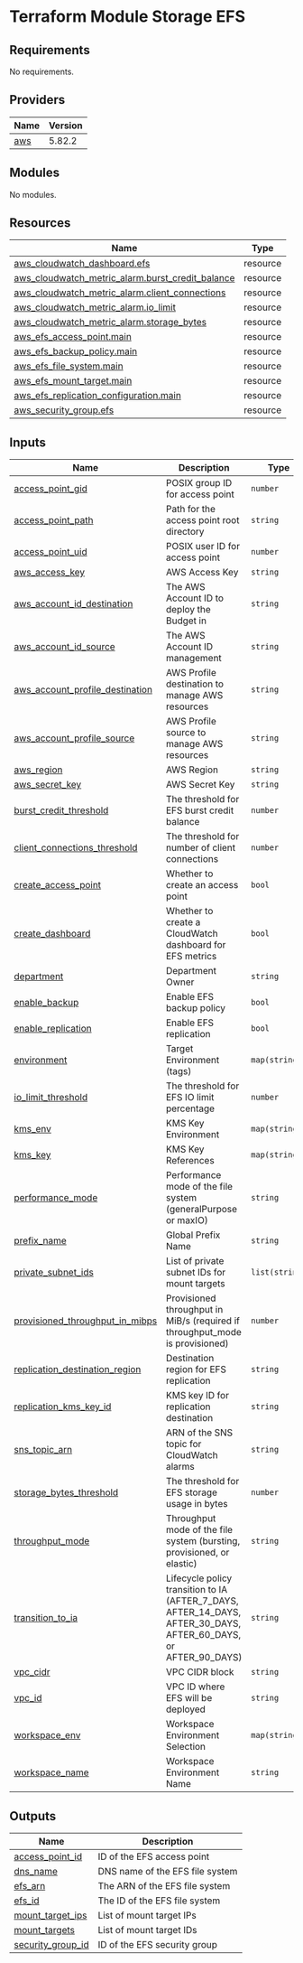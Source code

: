 # Terraform Module Storage EFS

<!-- BEGIN_TF_DOCS -->
## Requirements

No requirements.

## Providers

| Name | Version |
|------|---------|
| <a name="provider_aws"></a> [aws](#provider\_aws) | 5.82.2 |

## Modules

No modules.

## Resources

| Name | Type |
|------|------|
| [aws_cloudwatch_dashboard.efs](https://registry.terraform.io/providers/hashicorp/aws/latest/docs/resources/cloudwatch_dashboard) | resource |
| [aws_cloudwatch_metric_alarm.burst_credit_balance](https://registry.terraform.io/providers/hashicorp/aws/latest/docs/resources/cloudwatch_metric_alarm) | resource |
| [aws_cloudwatch_metric_alarm.client_connections](https://registry.terraform.io/providers/hashicorp/aws/latest/docs/resources/cloudwatch_metric_alarm) | resource |
| [aws_cloudwatch_metric_alarm.io_limit](https://registry.terraform.io/providers/hashicorp/aws/latest/docs/resources/cloudwatch_metric_alarm) | resource |
| [aws_cloudwatch_metric_alarm.storage_bytes](https://registry.terraform.io/providers/hashicorp/aws/latest/docs/resources/cloudwatch_metric_alarm) | resource |
| [aws_efs_access_point.main](https://registry.terraform.io/providers/hashicorp/aws/latest/docs/resources/efs_access_point) | resource |
| [aws_efs_backup_policy.main](https://registry.terraform.io/providers/hashicorp/aws/latest/docs/resources/efs_backup_policy) | resource |
| [aws_efs_file_system.main](https://registry.terraform.io/providers/hashicorp/aws/latest/docs/resources/efs_file_system) | resource |
| [aws_efs_mount_target.main](https://registry.terraform.io/providers/hashicorp/aws/latest/docs/resources/efs_mount_target) | resource |
| [aws_efs_replication_configuration.main](https://registry.terraform.io/providers/hashicorp/aws/latest/docs/resources/efs_replication_configuration) | resource |
| [aws_security_group.efs](https://registry.terraform.io/providers/hashicorp/aws/latest/docs/resources/security_group) | resource |

## Inputs

| Name | Description | Type | Default | Required |
|------|-------------|------|---------|:--------:|
| <a name="input_access_point_gid"></a> [access\_point\_gid](#input\_access\_point\_gid) | POSIX group ID for access point | `number` | `1000` | no |
| <a name="input_access_point_path"></a> [access\_point\_path](#input\_access\_point\_path) | Path for the access point root directory | `string` | `"data"` | no |
| <a name="input_access_point_uid"></a> [access\_point\_uid](#input\_access\_point\_uid) | POSIX user ID for access point | `number` | `1000` | no |
| <a name="input_aws_access_key"></a> [aws\_access\_key](#input\_aws\_access\_key) | AWS Access Key | `string` | `""` | no |
| <a name="input_aws_account_id_destination"></a> [aws\_account\_id\_destination](#input\_aws\_account\_id\_destination) | The AWS Account ID to deploy the Budget in | `string` | n/a | yes |
| <a name="input_aws_account_id_source"></a> [aws\_account\_id\_source](#input\_aws\_account\_id\_source) | The AWS Account ID management | `string` | n/a | yes |
| <a name="input_aws_account_profile_destination"></a> [aws\_account\_profile\_destination](#input\_aws\_account\_profile\_destination) | AWS Profile destination to manage AWS resources | `string` | n/a | yes |
| <a name="input_aws_account_profile_source"></a> [aws\_account\_profile\_source](#input\_aws\_account\_profile\_source) | AWS Profile source to manage AWS resources | `string` | n/a | yes |
| <a name="input_aws_region"></a> [aws\_region](#input\_aws\_region) | AWS Region | `string` | n/a | yes |
| <a name="input_aws_secret_key"></a> [aws\_secret\_key](#input\_aws\_secret\_key) | AWS Secret Key | `string` | `""` | no |
| <a name="input_burst_credit_threshold"></a> [burst\_credit\_threshold](#input\_burst\_credit\_threshold) | The threshold for EFS burst credit balance | `number` | `60000000000` | no |
| <a name="input_client_connections_threshold"></a> [client\_connections\_threshold](#input\_client\_connections\_threshold) | The threshold for number of client connections | `number` | `100` | no |
| <a name="input_create_access_point"></a> [create\_access\_point](#input\_create\_access\_point) | Whether to create an access point | `bool` | `false` | no |
| <a name="input_create_dashboard"></a> [create\_dashboard](#input\_create\_dashboard) | Whether to create a CloudWatch dashboard for EFS metrics | `bool` | `true` | no |
| <a name="input_department"></a> [department](#input\_department) | Department Owner | `string` | n/a | yes |
| <a name="input_enable_backup"></a> [enable\_backup](#input\_enable\_backup) | Enable EFS backup policy | `bool` | `true` | no |
| <a name="input_enable_replication"></a> [enable\_replication](#input\_enable\_replication) | Enable EFS replication | `bool` | `false` | no |
| <a name="input_environment"></a> [environment](#input\_environment) | Target Environment (tags) | `map(string)` | n/a | yes |
| <a name="input_io_limit_threshold"></a> [io\_limit\_threshold](#input\_io\_limit\_threshold) | The threshold for EFS IO limit percentage | `number` | `80` | no |
| <a name="input_kms_env"></a> [kms\_env](#input\_kms\_env) | KMS Key Environment | `map(string)` | n/a | yes |
| <a name="input_kms_key"></a> [kms\_key](#input\_kms\_key) | KMS Key References | `map(string)` | n/a | yes |
| <a name="input_performance_mode"></a> [performance\_mode](#input\_performance\_mode) | Performance mode of the file system (generalPurpose or maxIO) | `string` | `"generalPurpose"` | no |
| <a name="input_prefix_name"></a> [prefix\_name](#input\_prefix\_name) | Global Prefix Name | `string` | n/a | yes |
| <a name="input_private_subnet_ids"></a> [private\_subnet\_ids](#input\_private\_subnet\_ids) | List of private subnet IDs for mount targets | `list(string)` | n/a | yes |
| <a name="input_provisioned_throughput_in_mibps"></a> [provisioned\_throughput\_in\_mibps](#input\_provisioned\_throughput\_in\_mibps) | Provisioned throughput in MiB/s (required if throughput\_mode is provisioned) | `number` | `null` | no |
| <a name="input_replication_destination_region"></a> [replication\_destination\_region](#input\_replication\_destination\_region) | Destination region for EFS replication | `string` | `null` | no |
| <a name="input_replication_kms_key_id"></a> [replication\_kms\_key\_id](#input\_replication\_kms\_key\_id) | KMS key ID for replication destination | `string` | `null` | no |
| <a name="input_sns_topic_arn"></a> [sns\_topic\_arn](#input\_sns\_topic\_arn) | ARN of the SNS topic for CloudWatch alarms | `string` | n/a | yes |
| <a name="input_storage_bytes_threshold"></a> [storage\_bytes\_threshold](#input\_storage\_bytes\_threshold) | The threshold for EFS storage usage in bytes | `number` | `1000000000000` | no |
| <a name="input_throughput_mode"></a> [throughput\_mode](#input\_throughput\_mode) | Throughput mode of the file system (bursting, provisioned, or elastic) | `string` | `"bursting"` | no |
| <a name="input_transition_to_ia"></a> [transition\_to\_ia](#input\_transition\_to\_ia) | Lifecycle policy transition to IA (AFTER\_7\_DAYS, AFTER\_14\_DAYS, AFTER\_30\_DAYS, AFTER\_60\_DAYS, or AFTER\_90\_DAYS) | `string` | `null` | no |
| <a name="input_vpc_cidr"></a> [vpc\_cidr](#input\_vpc\_cidr) | VPC CIDR block | `string` | n/a | yes |
| <a name="input_vpc_id"></a> [vpc\_id](#input\_vpc\_id) | VPC ID where EFS will be deployed | `string` | n/a | yes |
| <a name="input_workspace_env"></a> [workspace\_env](#input\_workspace\_env) | Workspace Environment Selection | `map(string)` | n/a | yes |
| <a name="input_workspace_name"></a> [workspace\_name](#input\_workspace\_name) | Workspace Environment Name | `string` | n/a | yes |

## Outputs

| Name | Description |
|------|-------------|
| <a name="output_access_point_id"></a> [access\_point\_id](#output\_access\_point\_id) | ID of the EFS access point |
| <a name="output_dns_name"></a> [dns\_name](#output\_dns\_name) | DNS name of the EFS file system |
| <a name="output_efs_arn"></a> [efs\_arn](#output\_efs\_arn) | The ARN of the EFS file system |
| <a name="output_efs_id"></a> [efs\_id](#output\_efs\_id) | The ID of the EFS file system |
| <a name="output_mount_target_ips"></a> [mount\_target\_ips](#output\_mount\_target\_ips) | List of mount target IPs |
| <a name="output_mount_targets"></a> [mount\_targets](#output\_mount\_targets) | List of mount target IDs |
| <a name="output_security_group_id"></a> [security\_group\_id](#output\_security\_group\_id) | ID of the EFS security group |
<!-- END_TF_DOCS -->